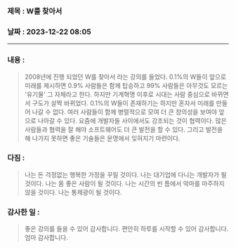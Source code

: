 ### 제목 :  W를 찾아서

### 날짜 : 2023-12-22 08:05

----

### 내용 :
> 2008년에 진행 되었던 W를 찾아서 라는 강의를 들었다.
> 0.1%의 W들이 앞으로 미래를 제시하면 0.9% 사람들은 함께 탑승하고 99% 사람들은 아무것도 모르는 '유기물' 그 자체라고 한다.
> 하지만 기계혁명 이후로 시대는 사람 중심으로 바뀌면서 구도가 살짝 바뀌었다.
> 0.1%의 W들이 존재하기는 하지만 혼자서 미래를 만들어 나갈 수 없다. 
> 여러 사람들이 함께 병렬적으로 모여 더 큰 창의성을 보여야 앞으로 나아갈 수 있다.
> 요즘에 개발자들 사이에서도 강조되는 것이 협력이다.
> 많은 사람들과 협력을 잘 해야 소프트웨어도 더 큰 발전을 할 수 있다.
> 그리고 발전을 해 나가지 못하면 좋은 기술들은 문명에서 잊혀지기 마련이다.

### 다짐 :
> 나는 돈 걱정없는 행복한 가정을 꾸릴 것이다.
> 나는 대기업에 다니는 개발자가 될 것이다.
> 나는 몸 좋은 사람이 될 것이다.
> 나는 시간의 빈 틈에서 악마를 마주하지 않을 것이다.
> 나는 통제광이 될 것이다.
### 감사한 일 :
> 좋은 강의를 들을 수 있어 감사합니다.
> 편안히 하루를 시작할 수 있어 감사합니다.
> 엄마 감사합니다.